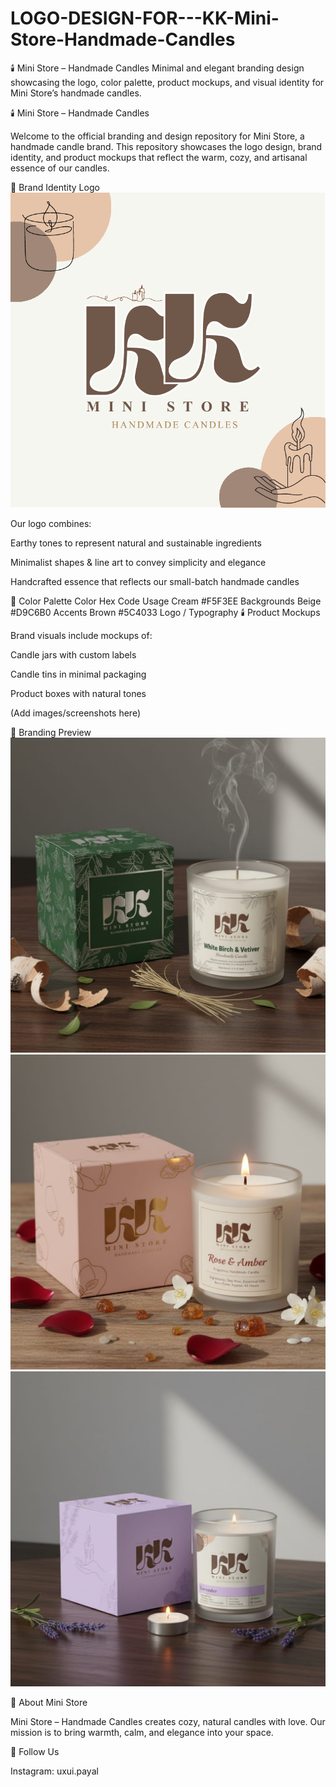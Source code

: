 # LOGO-DESIGN-FOR---KK-Mini-Store-Handmade-Candles
🕯️ Mini Store – Handmade Candles Minimal and elegant branding design showcasing the logo, color palette, product mockups, and visual identity for Mini Store’s handmade candles.

🕯️ Mini Store – Handmade Candles

Welcome to the official branding and design repository for Mini Store, a handmade candle brand.
This repository showcases the logo design, brand identity, and product mockups that reflect the warm, cozy, and artisanal essence of our candles.

🌿 Brand Identity
Logo
<img src="LogoDesign.pdf"  alt="Mini Store Logo">

Our logo combines:

Earthy tones to represent natural and sustainable ingredients

Minimalist shapes & line art to convey simplicity and elegance

Handcrafted essence that reflects our small-batch handmade candles

🎨 Color Palette
Color	Hex Code	Usage
Cream	#F5F3EE	Backgrounds
Beige	#D9C6B0	Accents
Brown	#5C4033	Logo / Typography
🕯️ Product Mockups

Brand visuals include mockups of:

Candle jars with custom labels

Candle tins in minimal packaging

Product boxes with natural tones

(Add images/screenshots here)

📸 Branding Preview
![Mini Store Logo](BrandingDesign1.png)
![Mini Store Logo](BrandingDesign2.png)
![Mini Store Logo](BrandingDesign3.png)

🚀 About Mini Store

Mini Store – Handmade Candles creates cozy, natural candles with love.
Our mission is to bring warmth, calm, and elegance into your space.

🔗 Follow Us

Instagram: uxui.payal
